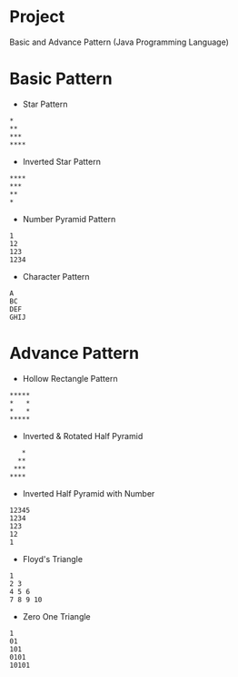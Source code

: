 # Project

Basic and Advance Pattern (Java Programming Language)

# Basic Pattern

- Star Pattern

```
*
**
***
****
```

- Inverted Star Pattern

```
****
***
**
*
```

- Number Pyramid Pattern

```
1
12
123
1234
```

- Character Pattern

```
A
BC
DEF
GHIJ
```

# Advance Pattern

- Hollow Rectangle Pattern

```
*****
*   *
*   *
*****
```

- Inverted & Rotated Half Pyramid

```
   *
  **
 ***
****
```

- Inverted Half Pyramid with Number

```
12345
1234
123
12
1
```

- Floyd's Triangle

```
1
2 3
4 5 6
7 8 9 10
```

- Zero One Triangle

```
1
01
101
0101
10101
```
